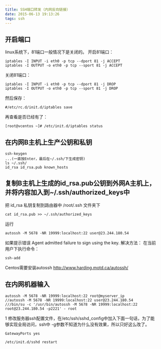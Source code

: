 ```yaml
---
title: SSH端口转发（内网反向链接）
date: 2015-06-13 19:13:26
tags: ssh
---
```

## 开启端口

linux系统下，81端口一般情况下是关闭的。
开启81端口：

    iptables -I INPUT -i eth0 -p tcp --dport 81 -j ACCEPT
    iptables -I OUTPUT -o eth0 -p tcp --sport 81 -j ACCEPT

关闭81端口：

    iptables -I INPUT -i eth0 -p tcp --dport 81 -j DROP
    iptables -I OUTPUT -o eth0 -p tcp --sport 81 -j DROP
 
然后保存： 

    #/etc/rc.d/init.d/iptables save 

再查看是否已经有了： 

    [root@vcentos ~]# /etc/init.d/iptables status

## 在内网B主机上生产公钥和私钥

    ssh-keygen
    ...(一直按Enter，最后在~/.ssh/下生成密钥)
    ls ~/.ssh/
    id_rsa id_rsa.pub known_hosts

 
## 复制B主机上生成的id_rsa.pub公钥到外网A主机上，并将内容加入到~/.ssh/authorized_keys中
把 id_rsa 私钥复制到路由器中 /root/.ssh 文件夹下

    cat id_rsa.pub >> ~/.ssh/authorized_keys

运行

    autossh -M 5678 -NR 19999:localhost:22 user@23.244.180.54

如果提示错误
Agent admitted failure to sign using the key. 
解决方法：
在当前用户下执行命令：

    ssh-add

Centos需要安装autossh
http://www.harding.motd.ca/autossh/

## 在内网机器输入

    autossh -M 5678 -NR 19999:localhost:22 root@myserver_ip
    //autossh -M 5678 -NR 19999:localhost:22 user@23.244.180.54
    ///bin/su -c '/usr/bin/autossh -M 5678 -NR 19999:localhost:22 root@23.244.180.54 -p2221' - root

1 修改服务器ssh配置文件，在/etc/ssh/sshd_config中加入下面一句话，为了能够实现全局访问，ssh中 -g参数不知道为什么没有效果，所以只好这么改了。

    GatewayPorts yes  
    
    /etc/init.d/sshd restart